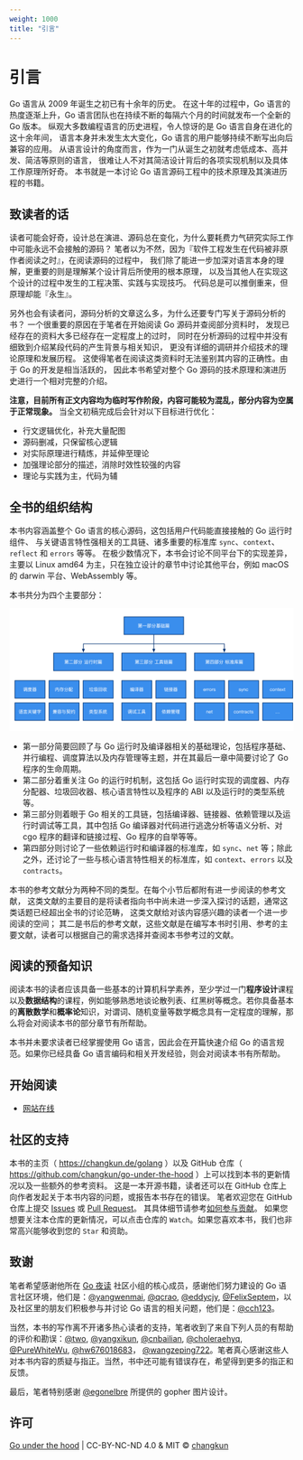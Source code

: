 ```yaml
---
weight: 1000
title: "引言"
---
```


# 引言

Go 语言从 2009 年诞生之初已有十余年的历史。
在这十年的过程中，Go 语言的热度逐渐上升，Go 语言团队也在持续不断的每隔六个月的时间就发布一个全新的 Go 版本。
纵观大多数编程语言的历史进程，令人惊讶的是 Go 语言自身在进化的这十余年间，
语言本身并未发生太大变化，Go 语言的用户能够持续不断写出向后兼容的应用。
从语言设计的角度而言，作为一门从诞生之初就考虑低成本、高并发、简洁等原则的语言，
很难让人不对其简洁设计背后的各项实现机制以及具体工作原理所好奇。
本书就是一本讨论 Go 语言源码工程中的技术原理及其演进历程的书籍。

## 致读者的话

读者可能会好奇，设计总在演进、源码总在变化，为什么要耗费力气研究实际工作中可能永远不会接触的源码？
笔者以为不然，因为『软件工程发生在代码被非原作者阅读之时』，在阅读源码的过程中，
我们除了能进一步加深对语言本身的理解，更重要的则是理解某个设计背后所使用的根本原理，
以及当其他人在实现这个设计的过程中发生的工程决策、实践与实现技巧。
代码总是可以推倒重来，但原理却能『永生』。

另外也会有读者问，源码分析的文章这么多，为什么还要专门写关于源码分析的书？
一个很重要的原因在于笔者在开始阅读 Go 源码并查阅部分资料时，
发现已经存在的资料大多已经存在一定程度上的过时，
同时在分析源码的过程中并没有细致到介绍某段代码的产生背景与相关知识，
更没有详细的调研并介绍技术的理论原理和发展历程。
这使得笔者在阅读这类资料时无法鉴别其内容的正确性。由于 Go 的开发是相当活跃的，
因此本书希望对整个 Go 源码的技术原理和演进历史进行一个相对完整的介绍。

**注意，目前所有正文内容均为临时写作阶段，内容可能较为混乱，部分内容为空属于正常现象。**
当全文初稿完成后会针对以下目标进行优化：

- 行文逻辑优化，补充大量配图
- 源码删减，只保留核心逻辑
- 对实际原理进行精炼，并延伸至理论
- 加强理论部分的描述，消除时效性较强的内容
- 理论与实践为主，代码为辅

## 全书的组织结构

本书内容涵盖整个 Go 语言的核心源码，这包括用户代码能直接接触的 Go 运行时组件、
与关键语言特性强相关的工具链、诸多重要的标准库 `sync`、`context`、`reflect` 和 `errors` 等等。
在极少数情况下，本书会讨论不同平台下的实现差异，主要以 Linux amd64 为主，只在独立设计的章节中讨论其他平台，例如 macOS 的 darwin 平台、WebAssembly 等。

本书共分为四个主要部分：

![](./book/assets/book.png)

- 第一部分简要回顾了与 Go 运行时及编译器相关的基础理论，包括程序基础、并行编程、调度算法以及内存管理等主题，并在其最后一章中简要讨论了 Go 程序的生命周期。
- 第二部分着重关注 Go 的运行时机制，这包括 Go 运行时实现的调度器、内存分配器、垃圾回收器、核心语言特性以及程序的 ABI 以及运行时的类型系统等。
- 第三部分则着眼于 Go 相关的工具链，包括编译器、链接器、依赖管理以及运行时调试等工具，其中包括 Go 编译器对代码进行逃逸分析等语义分析、对 cgo 程序的翻译和链接过程、Go 程序的自举等等。
- 第四部分则讨论了一些依赖运行时和编译器的标准库，如 `sync`、`net` 等；除此之外，还讨论了一些与核心语言特性相关的标准库，如 `context`、`errors` 以及 `contracts`。

本书的参考文献分为两种不同的类型。在每个小节后都附有进一步阅读的参考文献，
这类文献的主要目的是将读者指向书中尚未进一步深入探讨的话题，通常这类话题已经超出全书的讨论范畴，
这类文献给对该内容感兴趣的读者一个进一步阅读的空间；
其二是书后的参考文献，这些文献是在编写本书时引用、参考的主要文献，读者可以根据自己的需求选择并查阅本书参考过的文献。

## 阅读的预备知识

阅读本书的读者应该具备一些基本的计算机科学素养，至少学过一门**程序设计**课程以及**数据结构**的课程，例如能够熟悉地谈论散列表、红黑树等概念。若你具备基本的**离散数学**和**概率论**知识，对谓词、随机变量等数学概念具有一定程度的理解，那么将会对阅读本书的部分章节有所帮助。

本书并未要求读者已经掌握使用 Go 语言，因此会在开篇快速介绍 Go 的语言规范。如果你已经具备 Go 语言编码和相关开发经验，则会对阅读本书有所帮助。

## 开始阅读

- [网站在线](https://changkun.de/golang/)

## 社区的支持

本书的主页（ https://changkun.de/golang ）以及 GitHub 仓库（ https://github.com/changkun/go-under-the-hood ）上可以找到本书的更新情况以及一些额外的参考资料。
这是一本开源书籍，读者还可以在 GitHub 仓库上向作者发起关于本书内容的问题，或报告本书存在的错误。
笔者欢迎您在 GitHub 仓库上提交 [Issues](https://github.com/changkun/go-under-the-hood/issues/new/choose) 或 [Pull Request](https://github.com/changkun/go-under-the-hood/pulls)。
其具体细节请参考[如何参与贡献](https://github.com/changkun/go-under-the-hood/blob/master/CONTRIBUTING.md)。
如果您想要关注本仓库的更新情况，可以点击仓库的 `Watch`。如果您喜欢本书，我们也非常高兴能够收到您的 `Star` 和资助。

## 致谢

笔者希望感谢他所在 [Go 夜读](https://reading.developerlearning.cn/) 社区小组的核心成员，感谢他们努力建设的 Go 语言社区环境，他们是：[@yangwenmai](https://github.com/yangwenmai), [@qcrao](https://github.com/qcrao), [@eddycjy](https://github.com/eddycjy), [@FelixSeptem](https://github.com/FelixSeptem)，以及社区里的朋友们积极参与并讨论 Go 语言的相关问题，他们是：[@cch123](https://github.com/cch123)。

当然，本书的写作离不开诸多热心读者的支持，笔者收到了来自下列人员的有帮助的评价和勘误：[@two](https://github.com/two), [@yangxikun](https://github.com/yangxikun), [@cnbailian](https://github.com/cnbailian), [@choleraehyq](https://github.com/choleraehyq), [@PureWhiteWu](https://github.com/PureWhiteWu), [@hw676018683](https://github.com/hw676018683)， [@wangzeping722](https://github.com/wangzeping722)。笔者真心感谢这些人对本书内容的质疑与指正。当然，书中还可能有错误存在，希望得到更多的指正和反馈。


最后，笔者特别感谢 [@egonelbre](https://github.com/egonelbre/gophers) 所提供的 gopher 图片设计。

## 许可

[Go under the hood](https://github.com/changkun/go-under-the-hood) | CC-BY-NC-ND 4.0 & MIT &copy; [changkun](https://changkun.de)
